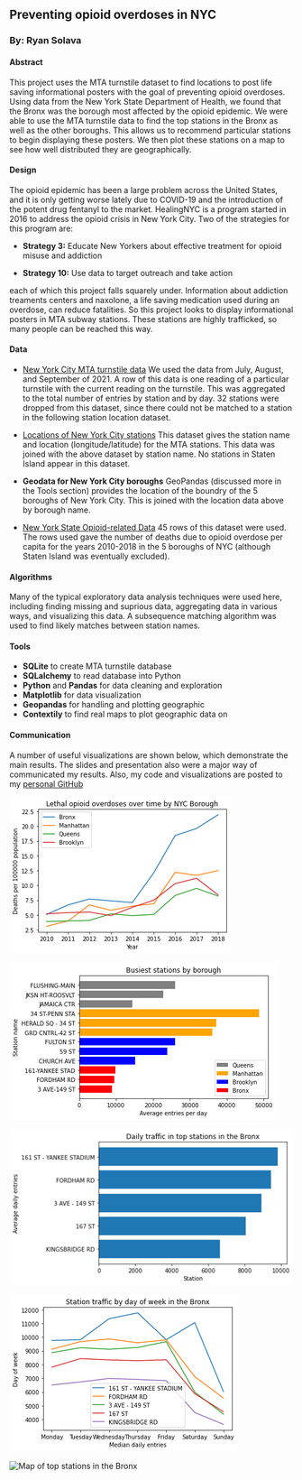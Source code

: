## **Preventing opioid overdoses in NYC**

### By: Ryan Solava

#### Abstract

This project uses the MTA turnstile dataset to find locations to post life saving informational posters with the goal of preventing opioid overdoses. Using data from the New York State Department of Health, we found that the Bronx was the borough most affected by the opioid epidemic. We were able to use the MTA turnstile data to find the top stations in the Bronx as well as the other boroughs. This allows us to recommend particular stations to begin displaying these posters. We then plot these stations on a map to see how well distributed they are geographically.

#### Design

The opioid epidemic has been a large problem across the United States, and it is only getting worse lately due to COVID-19 and the introduction of the potent drug fentanyl to the market. HealingNYC is a program started in 2016 to address the opioid crisis in New York City. Two of the strategies for this program are:

* **Strategy 3:** Educate New Yorkers about
 effective treatment for opioid misuse
 and addiction

 * **Strategy 10:** Use data to target outreach and
 take action

 each of which this project falls squarely under. Information about addiction treaments centers and naxolone, a life saving medication used during an overdose, can reduce fatalities. So this project looks to display informational posters in MTA subway stations. These stations are highly trafficked, so many people can be reached this way.

 #### Data

* [New York City MTA turnstile data](http://web.mta.info/developers/turnstile.html) We used the data from July, August, and September of 2021. A row of this data is one reading of a particular turnstile with the current reading on the turnstile. This was aggregated to the total number of entries by station and by day. 32 stations were dropped from this dataset, since there could not be matched to a station in the following station location dataset.

* [Locations of New York City stations](https://data.cityofnewyork.us/Transportation/Subway-Stations/arq3-7z49) This dataset gives the station name and location (longitude/latitude) for the MTA stations. This data was joined with the above dataset by station name. No stations in Staten Island appear in this dataset.

* **Geodata for New York City boroughs** GeoPandas (discussed more in the Tools section) provides the location of the boundry of the 5 boroughs of New York City. This is joined with the location data above by borough name.

* [New York State Opioid-related Data](https://www.health.ny.gov/statistics/opioid/) 45 rows of this dataset were used. The rows used gave the number of deaths due to opioid overdose per capita for the years 2010-2018 in the 5 boroughs of NYC (although Staten Island was eventually excluded).

 #### Algorithms

Many of the typical exploratory data analysis techniques were used here, including finding missing and suprious data, aggregating data in various ways, and visualizing this data. A subsequence matching algorithm was used to find likely matches between station names.

 #### Tools

* **SQLite** to create MTA turnstile database
* **SQLalchemy** to read database into Python
* **Python** and **Pandas** for data cleaning and exploration
* **Matplotlib** for data visualization
* **Geopandas** for handling and plotting geographic
* **Contextily** to find real maps to plot geographic data on


#### Communication

A number of useful visualizations are shown below, which demonstrate the main results. The slides and presentation also were a major way of communicated my results. Also, my code and visualizations are posted to my [personal GitHub](https://github.com/rsolava/mta-eda)

![Lethal Opioid Overdoses by NYC Borough](op_deaths_time.png)


![Top stations by borough](top_stations_by_boro.png)

![Top stations in Bronx](bronx_top_stations.png)

![Station traffic by day](station_traffic_day.png)

![Map of top stations in the Bronx](station_locations.png)
